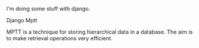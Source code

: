 I'm doing some stuff with django.

Django Mptt

MPTT is a technique for storing hierarchical data in a database. The aim is to make retrieval operations very efficient.
